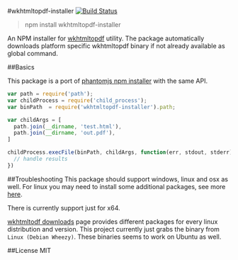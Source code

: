 #wkhtmltopdf-installer
[![Build Status](https://travis-ci.org/pofider/node-wkhtmltopdf-installer.svg?branch=master)](https://travis-ci.org/pofider/node-wkhtmltopdf-installer)

> npm install wkhtmltopdf-installer

An NPM installer for [wkhtmltopdf](http://wkhtmltopdf.org/) utility. The package automatically downloads platform specific wkhtmltopdf binary if not already available as global command.


##Basics

This package is a port of [phantomjs npm installer](https://github.com/Medium/phantomjs) with the same API.

```javascript
var path = require('path');
var childProcess = require('child_process');
var binPath  = require('wkhtmltopdf-installer').path;

var childArgs = [
  path.join(__dirname, 'test.html'),
  path.join(__dirname, 'out.pdf'),
]

childProcess.execFile(binPath, childArgs, function(err, stdout, stderr) {
  // handle results
})
```

##Troubleshooting
This package should support windows, linux and osx as well. For linux you may need to install some additional packages, see more [here](https://github.com/zakird/wkhtmltopdf_binary_gem/issues/19).

There is currently support just for x64.

[wkhtmltodf downloads](http://wkhtmltopdf.org/downloads.html) page provides different packages for every linux distribution and version. This project currently just grabs the binary from `Linux (Debian Wheezy)`. These binaries seems to work on Ubuntu as well.

##License
MIT